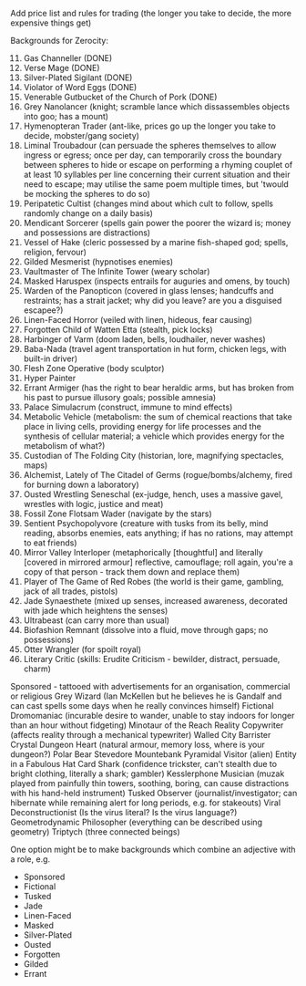 Add price list and rules for trading (the longer you take to decide, the more expensive things get)

Backgrounds for Zerocity:

11. Gas Channeller (DONE)
12. Verse Mage (DONE)
13. Silver-Plated Sigilant (DONE)
14. Violator of Word Eggs (DONE)
15. Venerable Gutbucket of the Church of Pork (DONE)
16. Grey Nanolancer (knight; scramble lance which dissassembles objects into goo; has a mount)
21. Hymenopteran Trader (ant-like, prices go up the longer you take to decide, mobster/gang society)
22. Liminal Troubadour (can persuade the spheres themselves to allow ingress or egress; once per day, can temporarily cross the boundary between spheres to hide or escape on performing a rhyming couplet of at least 10 syllables per line concerning their current situation and their need to escape; may utilise the same poem multiple times, but 'twould be mocking the spheres to do so)
23. Peripatetic Cultist (changes mind about which cult to follow, spells randomly change on a daily basis)
24. Mendicant Sorcerer (spells gain power the poorer the wizard is; money and possessions are distractions)
25. Vessel of Hake (cleric possessed by a marine fish-shaped god; spells, religion, fervour)
26. Gilded Mesmerist (hypnotises enemies)
31. Vaultmaster of The Infinite Tower (weary scholar)
32. Masked Haruspex (inspects entrails for auguries and omens, by touch)
33. Warden of the Panopticon (covered in glass lenses; handcuffs and restraints; has a strait jacket; why did you leave? are you a disguised escapee?)
34. Linen-Faced Horror (veiled with linen, hideous, fear causing)
35. Forgotten Child of Watten Etta (stealth, pick locks)
36. Harbinger of Varm (doom laden, bells, loudhailer, never washes)
41. Baba-Nada (travel agent transportation in hut form, chicken legs, with built-in driver)
42. Flesh Zone Operative (body sculptor)
43. Hyper Painter
44. Errant Armiger (has the right to bear heraldic arms, but has broken from his past to pursue illusory goals; possible amnesia)
45. Palace Simulacrum (construct, immune to mind effects)
46. Metabolic Vehicle (metabolism: the sum of chemical reactions that take place in living cells, providing energy for life processes and the synthesis of cellular material; a vehicle which provides energy for the metabolism of what?)
51. Custodian of The Folding City (historian, lore, magnifying spectacles, maps)
52. Alchemist, Lately of The Citadel of Germs (rogue/bombs/alchemy, fired for burning down a laboratory)
53. Ousted Wrestling Seneschal (ex-judge, hench, uses a massive gavel, wrestles with logic, justice and meat)
54. Fossil Zone Flotsam Wader (navigate by the stars)
55. Sentient Psychopolyvore (creature with tusks from its belly, mind reading, absorbs enemies, eats anything; if has no rations, may attempt to eat friends)
56. Mirror Valley Interloper (metaphorically [thoughtful] and literally [covered in mirrored armour] reflective, camouflage; roll again, you're a copy of that person - track them down and replace them)
61. Player of The Game of Red Robes (the world is their game, gambling, jack of all trades, pistols)
62. Jade Synaesthete (mixed up senses, increased awareness, decorated with jade which heightens the senses)
63. Ultrabeast (can carry more than usual)
64. Biofashion Remnant (dissolve into a fluid, move through gaps; no possessions)
65. Otter Wrangler (for spoilt royal)
66. Literary Critic (skills: Erudite Criticism - bewilder, distract, persuade, charm)


Sponsored - tattooed with advertisements for an organisation, commercial or religious
Grey Wizard (Ian McKellen but he believes he is Gandalf and can cast spells some days when he really convinces himself)
Fictional Dromomaniac (incurable desire to wander, unable to stay indoors for longer than an hour without fidgeting)
Minotaur of the Reach
Reality Copywriter (affects reality through a mechanical typewriter)
Walled City Barrister
Crystal Dungeon Heart (natural armour, memory loss, where is your dungeon?)
Polar Bear Stevedore
Mountebank
Pyramidal Visitor (alien)
Entity in a Fabulous Hat
Card Shark (confidence trickster, can't stealth due to bright clothing, literally a shark; gambler)
Kesslerphone Musician (muzak played from painfully thin towers, soothing, boring, can cause distractions with his hand-held instrument)
Tusked Observer (journalist/investigator; can hibernate while remaining alert for long periods, e.g. for stakeouts)
Viral Deconstructionist (Is the virus literal? Is the virus language?)
Geometrodynamic Philosopher (everything can be described using geometry)
Triptych (three connected beings)



One option might be to make backgrounds which combine an adjective with a role, e.g.

* Sponsored
* Fictional
* Tusked
* Jade
* Linen-Faced
* Masked
* Silver-Plated
* Ousted
* Forgotten
* Gilded
* Errant

